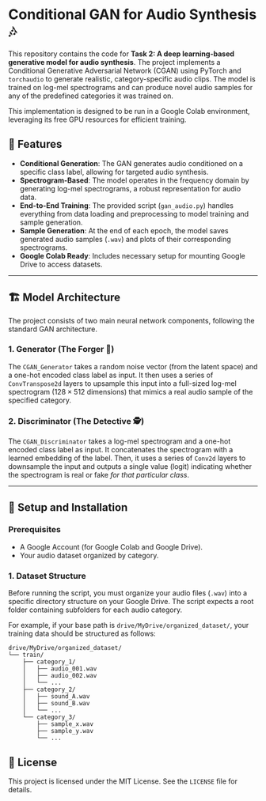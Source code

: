 # Conditional GAN for Audio Synthesis 🎶

This repository contains the code for **Task 2: A deep learning-based generative model for audio synthesis**. The project implements a Conditional Generative Adversarial Network (CGAN) using PyTorch and `torchaudio` to generate realistic, category-specific audio clips. The model is trained on log-mel spectrograms and can produce novel audio samples for any of the predefined categories it was trained on.

This implementation is designed to be run in a Google Colab environment, leveraging its free GPU resources for efficient training.

## 🚀 Features

* **Conditional Generation**: The GAN generates audio conditioned on a specific class label, allowing for targeted audio synthesis.
* **Spectrogram-Based**: The model operates in the frequency domain by generating log-mel spectrograms, a robust representation for audio data.
* **End-to-End Training**: The provided script (`gan_audio.py`) handles everything from data loading and preprocessing to model training and sample generation.
* **Sample Generation**: At the end of each epoch, the model saves generated audio samples (`.wav`) and plots of their corresponding spectrograms.
* **Google Colab Ready**: Includes necessary setup for mounting Google Drive to access datasets.

---

## 🏗️ Model Architecture

The project consists of two main neural network components, following the standard GAN architecture.

### 1. Generator (The Forger 🎨)
The `CGAN_Generator` takes a random noise vector (from the latent space) and a one-hot encoded class label as input. It then uses a series of `ConvTranspose2d` layers to upsample this input into a full-sized log-mel spectrogram ($128 \times 512$ dimensions) that mimics a real audio sample of the specified category.

### 2. Discriminator (The Detective 🕵️)
The `CGAN_Discriminator` takes a log-mel spectrogram and a one-hot encoded class label as input. It concatenates the spectrogram with a learned embedding of the label. Then, it uses a series of `Conv2d` layers to downsample the input and outputs a single value (logit) indicating whether the spectrogram is real or fake *for that particular class*.

---

## 🔧 Setup and Installation

### Prerequisites
* A Google Account (for Google Colab and Google Drive).
* Your audio dataset organized by category.

### 1. Dataset Structure
Before running the script, you must organize your audio files (`.wav`) into a specific directory structure on your Google Drive. The script expects a root folder containing subfolders for each audio category.

For example, if your base path is `drive/MyDrive/organized_dataset/`, your training data should be structured as follows:

```
drive/MyDrive/organized_dataset/
└── train/
    ├── category_1/
    │   ├── audio_001.wav
    │   ├── audio_002.wav
    │   └── ...
    ├── category_2/
    │   ├── sound_A.wav
    │   ├── sound_B.wav
    │   └── ...
    └── category_3/
        ├── sample_x.wav
        ├── sample_y.wav
        └── ...
```


## 📜 License

This project is licensed under the MIT License. See the `LICENSE` file for details.

